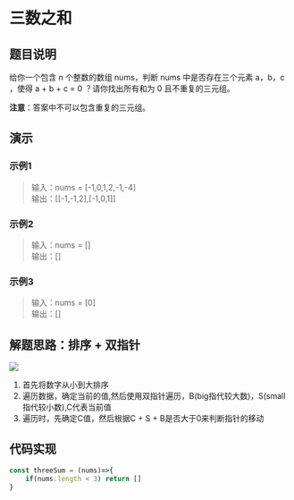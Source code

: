 # 三数之和

## 题目说明

给你一个包含 n 个整数的数组 nums，判断 nums 中是否存在三个元素 a，b，c ，使得 a + b + c = 0 ？请你找出所有和为 0 且不重复的三元组。

__注意__：答案中不可以包含重复的三元组。

## 演示

### 示例1

> 输入：nums = [-1,0,1,2,-1,-4] <br>
> 输出：[[-1,-1,2],[-1,0,1]]

### 示例2

> 输入：nums = [] <br>
> 输出：[]

### 示例3

> 输入：nums = [0] <br>
> 输出：[]

## 解题思路：排序 + 双指针

![](https://blog-1253253332.cos.ap-guangzhou.myqcloud.com/imagesadd-three.png)

1. 首先将数字从小到大排序
2. 遍历数据，确定当前的值,然后使用双指针遍历，B(big指代较大数)，S(small指代较小数),C代表当前值
3. 遍历时，先确定C值，然后根据C + S + B是否大于0来判断指针的移动

## 代码实现

```js
const threeSum = (nums)=>{
    if(nums.length < 3) return []
}
```
